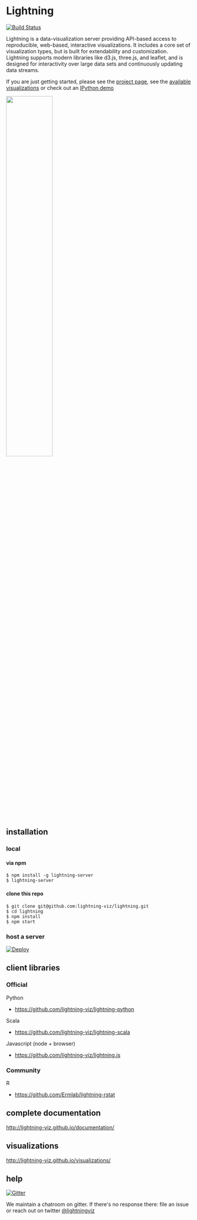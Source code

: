 # Lightning


[![Build Status](https://travis-ci.org/lightning-viz/lightning.svg)](https://travis-ci.org/lightning-viz/lightning)

Lightning is a data-visualization server providing API-based access to reproducible, web-based, interactive visualizations. It includes a core set of visualization types, but is built for extendability and customization. Lightning supports modern libraries like d3.js, three.js, and leaflet, and is designed for interactivity over large data sets and continuously updating data streams.

If you are just getting started, please see the [project page](http://lightning-viz.github.io/), see the [available visualizations](http://lightning-viz.github.io/visualizations/) or check out an [IPython demo](http://nbviewer.ipython.org/github/lightning-viz/lightning-example-notebooks/blob/master/index.ipynb)

<img src="http://lightning-viz.org/images/gallery-square.png" width="50%">

## installation

### local

#### via npm

```
$ npm install -g lightning-server
$ lightning-server
```

#### clone this repo

```
$ git clone git@github.com:lightning-viz/lightning.git
$ cd lightning
$ npm install
$ npm start
```

### host a server


[![Deploy](https://www.herokucdn.com/deploy/button.png)](https://heroku.com/deploy?template=https://github.com/lightning-viz/lightning)


## client libraries

### Official

Python
* https://github.com/lightning-viz/lightning-python

Scala
* https://github.com/lightning-viz/lightning-scala

Javascript (node + browser)
* https://github.com/lightning-viz/lightning.js

### Community

R
* https://github.com/Ermlab/lightning-rstat


## complete documentation

http://lightning-viz.github.io/documentation/

## visualizations

http://lightning-viz.github.io/visualizations/

## help

[![Gitter](https://badges.gitter.im/Join%20Chat.svg)](https://gitter.im/lightning-viz/lightning?utm_source=badge&utm_medium=badge&utm_campaign=pr-badge&utm_content=badge)

We maintain a chatroom on gitter. If there's no response there: file an issue or reach out on twitter  [@lightningviz](https://twitter.com/lightningviz)
